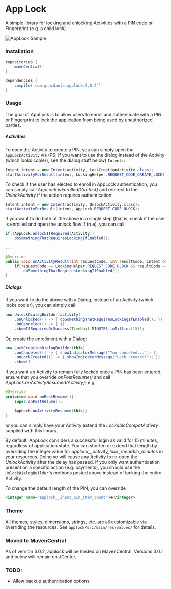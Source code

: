 # App Lock

A simple library for locking and unlocking Activities with a PIN code or Fingerprint (e.g. a child lock). 

![AppLock Sample](https://github.com/mattsilber/applock/raw/master/applock.gif)

### Installation

```groovy
repositories {
    maveCentral()
}

dependencies {
    compile('com.guardanis:applock:3.0.2')
}
```

### Usage

The goal of AppLock is to allow users to enroll and authenticate with a PIN or Fingerprint to lock the application from being used by unauthorized parties. 

##### Activities
To open the Activity to create a PIN, you can simply open the `AppLockActivity` via (PS: If you want to use the dialog instead of the Activity (which looks cooler), see the dialog stuff below) `Intents`:

```java
Intent intent = new Intent(activity, LockCreationActivity.class);
startActivityForResult(intent, LockingHelper.REQUEST_CODE_CREATE_LOCK);
```

To check if the user has elected to enroll in AppLock authentication, you can simply call *AppLock.isEnrolled(Contect)* and redirect to the *UnlockActivity* if the action requires authentication:

```java
Intent intent = new Intent(activity, UnlockActivity.class);
startActivityForResult(intent, AppLock.REQUEST_CODE_ULOCK);    
```

If you want to do both of the above in a single step (that is, check if the user is enrolled and open the unlock flow if true), you can call:

```java
if(!AppLock.unlockIfRequired(Activity))
    doSomethingThatRequiresLockingIfEnabled();

...

@Override
public void onActivityResult(int requestCode, int resultCode, Intent data){
    if(requestCode == LockingHelper.REQUEST_CODE_ULOCK && resultCode == Activity.RESULT_OK)
        doSomethingThatRequiresLockingIfEnabled();
}

```

##### Dialogs

If you want to do the above with a Dialog, instead of an Activity (which looks cooler), you can simply call:

```java
new UnlockDialogBuilder(activity)
    .onUnlocked(() -> { doSomethingThatRequiresLockingIfEnabled(); })
    .onCanceled(() -> { })
    .showIfRequiredOrSuccess(TimeUnit.MINUTES.toMillies(15));
```


Or, create the enrollment with a Dialog:

```java
new LockCreationDialogBuilder(this)
    .onCanceled(() -> { showIndicatorMessage("You canceled..."); })
    .onLockCreated(() -> { showIndicatorMessage("Lock created!"); })
    .show()
```

If you want an Activity to remain fully locked once a PIN has been entered, ensure that you override *onPostResume()* and call *AppLock.onActivityResumed(Activity);* e.g.

```java
@Override
protected void onPostResume(){
    super.onPostResume();
    
    AppLock.onActivityResumed(this);
}
```

or you can simply have your Activity extend the *LockableCompatActivity* supplied with this library.

By default, AppLock considers a successful login as valid for 15 minutes, regardless of application state. You can shorten or extend that length by overriding the integer value for *applock__activity_lock_reenable_minutes* in your resources. Doing so will cause any Activity to re-open the *UnlockActivity* after the delay has passed. If you only want authentication present on a specific action (e.g. payments), you should use the `UnlockDialogBuilder`'s methods posted above instead of locking the entire Activity.

To change the default length of the PIN, you can override

```xml
<integer name="applock__input_pin_item_count">4</integer>
```

### Theme

All themes, styles, dimensions, strings, etc. are all customizable via overriding the resources. See `applock/src/main/res/values/` for details.

### Moved to MavenCentral

As of version 3.0.2, applock will be hosted on MavenCentral. Versions 3.0.1 and below will remain on JCenter.

### TODO:
* Allow backup authentication options